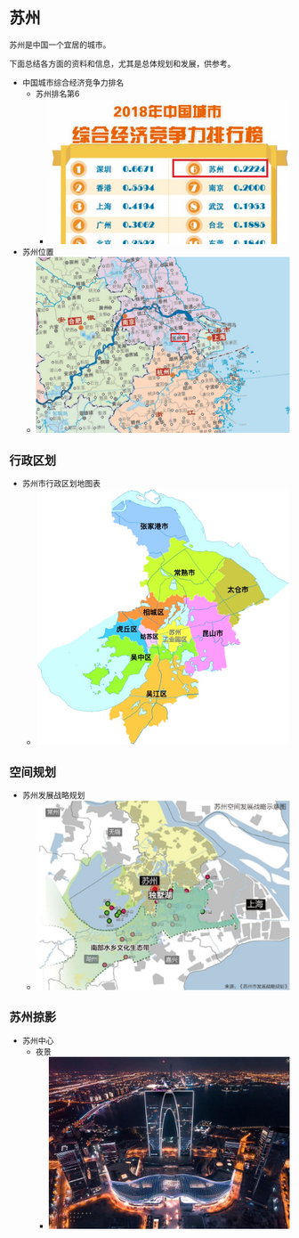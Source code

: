 # 苏州

苏州是中国一个宜居的城市。

下面总结各方面的资料和信息，尤其是总体规划和发展，供参考。

* 中国城市综合经济竞争力排名
  * 苏州排名第6
    * ![china_city_competitive_suzhou](../assets/img/china_city_competitive_suzhou.jpg)
* 苏州位置
  * ![china_map_suzhou_location](../assets/img/china_map_suzhou_location.jpg)

## 行政区划

* 苏州市行政区划地图表
  * ![suzhou_overall_district_layout](../assets/img/suzhou_overall_district_layout.jpg)

## 空间规划

* 苏州发展战略规划
  * ![suzhou_strategy_develop_layout](../assets/img/suzhou_strategy_develop_layout.jpg)

## 苏州掠影

* 苏州中心
  * 夜景
    * ![suzhou_center_view](../assets/img/suzhou_center_view.jpg)
